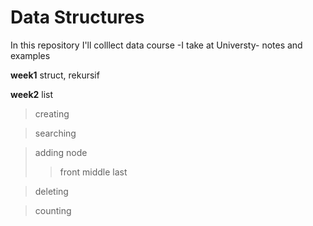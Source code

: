 # Data Structures
 
In this repository I'll colllect data course -I take at Universty- notes and examples

**week1**
struct, rekursif

**week2** 
list
>creating

>searching

>adding node
>>front
>>middle
>>last

>deleting 

>counting
